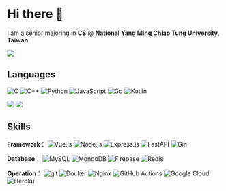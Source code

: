 # Hi there 👋

I am a senior majoring in **CS** @ **National Yang Ming Chiao Tung University, Taiwan**

![](https://github-readme-stats.vercel.app/api?username=james5418&theme=vue-dark&show_icons=true&count_private=true&include_all_commits=true)

## Languages
![C](https://img.shields.io/badge/C-%2300599C.svg?&logo=c&logoColor=white)
![C++](https://img.shields.io/badge/C%2B%2B-00599C?logo=c%2B%2B&logoColor=white)
![Python](https://img.shields.io/badge/Python-3670A0?&logo=python&logoColor=ffdd54)
![JavaScript](https://img.shields.io/badge/-JavaScript-F7DF1E?logo=javascript&logoColor=white)
![Go](https://img.shields.io/badge/GO-%2300ADD8.svg?logo=go&logoColor=white)
![Kotlin](https://img.shields.io/badge/Kotlin-%230095D5.svg?logo=kotlin&logoColor=white)
<!-- ![Shell Script](https://img.shields.io/badge/shell_script-%23121011.svg?&logo=gnu-bash&logoColor=white) -->

<!-- ![](https://github-readme-stats.vercel.app/api/top-langs/?username=james5418&theme=vue-dark&layout=compact&card_width=445) -->
![](http://github-profile-summary-cards.vercel.app/api/cards/repos-per-language?username=james5418&theme=tokyonight)
![](http://github-profile-summary-cards.vercel.app/api/cards/most-commit-language?username=james5418&theme=tokyonight)

## Skills

**Framework**：
  ![Vue.js](https://img.shields.io/badge/-Vue-4fc08d?style=flat&logo=vuedotjs&logoColor=fff)
  ![Node.js](https://img.shields.io/badge/Node.js-6DA55F?&logo=node.js&logoColor=white)
  ![Express.js](https://img.shields.io/badge/Express.js-%23404d59.svg?&logo=express&logoColor=%2361DAFB)
  ![FastAPI](https://img.shields.io/badge/FastAPI-005571?logo=fastapi)
  ![Gin](https://img.shields.io/badge/-Gin-00ADD8?link=https://github.com/gin-gonic/gin)

**Database**：
  ![MySQL](https://img.shields.io/badge/-MySQL-4479A1?logo=mysql&logoColor=white)
  ![MongoDB](https://img.shields.io/badge/MongoDB-4EA94B?logo=mongodb&logoColor=white)
  ![Firebase](https://img.shields.io/badge/Firebase-%23039BE5.svg?logo=firebase)
  ![Redis](https://img.shields.io/badge/Redis-%23DD0031.svg?logo=redis&logoColor=white)

**Operation**： 
  ![git](https://img.shields.io/badge/-Git-F05032?logo=git&logoColor=white)
  ![Docker](https://img.shields.io/badge/Docker-%230db7ed.svg?logo=docker&logoColor=white)
  ![Nginx](https://img.shields.io/badge/Nginx-%23009639.svg?logo=nginx&logoColor=white)
  ![GitHub Actions](https://img.shields.io/badge/Github%20Actions-%232671E5.svg?logo=githubactions&logoColor=white)
  ![Google Cloud](https://img.shields.io/badge/Google%20Cloud-%234285F4.svg?logo=google-cloud&logoColor=white)
  ![Heroku](https://img.shields.io/badge/Heroku-%23430098.svg?logo=heroku&logoColor=white)

<!--
**james5418/james5418** is a ✨ _special_ ✨ repository because its `README.md` (this file) appears on your GitHub profile.

Here are some ideas to get you started:

- 🔭 I’m currently working on ...
- 🌱 I’m currently learning ...
- 👯 I’m looking to collaborate on ...
- 🤔 I’m looking for help with ...
- 💬 Ask me about ...
- 📫 How to reach me: ...
- 😄 Pronouns: ...
- ⚡ Fun fact: ...
-->
